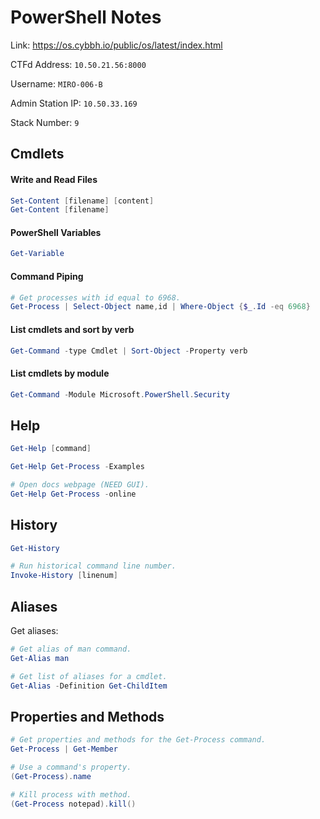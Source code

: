 # PowerShell Notes

Link: https://os.cybbh.io/public/os/latest/index.html

CTFd Address:       `10.50.21.56:8000`

Username:           `MIRO-006-B`

Admin Station IP:   `10.50.33.169`

Stack Number:       `9`

## Cmdlets

#### Write and Read Files
```powershell
Set-Content [filename] [content]
Get-Content [filename]
```

#### PowerShell Variables
```powershell
Get-Variable
```

#### Command Piping
```powershell
# Get processes with id equal to 6968.
Get-Process | Select-Object name,id | Where-Object {$_.Id -eq 6968}
```

#### List cmdlets and sort by verb
```powershell
Get-Command -type Cmdlet | Sort-Object -Property verb
```

#### List cmdlets by module
```powershell
Get-Command -Module Microsoft.PowerShell.Security
```

## Help
```powershell
Get-Help [command]

Get-Help Get-Process -Examples

# Open docs webpage (NEED GUI).
Get-Help Get-Process -online
```

## History
```powershell
Get-History

# Run historical command line number.
Invoke-History [linenum]
```

## Aliases
Get aliases:
```powershell
# Get alias of man command.
Get-Alias man

# Get list of aliases for a cmdlet.
Get-Alias -Definition Get-ChildItem
```

## Properties and Methods
```powershell
# Get properties and methods for the Get-Process command.
Get-Process | Get-Member

# Use a command's property.
(Get-Process).name

# Kill process with method.
(Get-Process notepad).kill()
```
